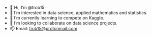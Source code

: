 - 👋 Hi, I’m @trob15
- 👀 I’m interested in data science, applied mathematics and statistics.
- 🌱 I’m currently learning to compete on Kaggle.
- 💞️ I’m looking to collaborate on data science projects. 
- 📫 Email: trob15@protonmail.com

<!---
trob15/trob15 is a ✨ special ✨ repository because its `README.md` (this file) appears on your GitHub profile.
You can click the Preview link to take a look at your changes.
--->
